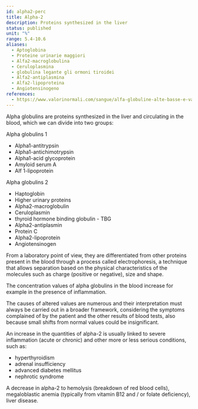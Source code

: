 ```yaml
---
id: alpha2-perc
title: Alpha-2
description: Proteins synthesized in the liver
status: published
unit: "%"
range: 5.4-10.6
aliases:
  - Aptoglobina
  - Proteine urinarie maggiori
  - Alfa2-macroglobulina
  - Ceruloplasmina
  - globulina legante gli ormoni tiroidei
  - Alfa2-antiplasmina
  - Alfa2-lipoproteina
  - Angiotensinogeno
references:
  - https://www.valorinormali.com/sangue/alfa-globuline-alte-basse-e-valori-normali/
---
```


Alpha globulins are proteins synthesized in the liver and circulating in the blood, which we can divide into two groups:

Alpha globulins 1

- Alpha1-antitrypsin
- Alpha1-antichimotrypsin
- Alpha1-acid glycoprotein
- Amyloid serum A
- Alf 1-lipoprotein

Alpha globulins 2

- Haptoglobin
- Higher urinary proteins
- Alpha2-macroglobulin
- Ceruloplasmin
- thyroid hormone binding globulin - TBG
- Alpha2-antiplasmin
- Protein C
- Alpha2-lipoprotein
- Angiotensinogen

From a laboratory point of view, they are differentiated from other proteins present in the blood through a process called electrophoresis, a technique that allows separation based on the physical characteristics of the molecules such as charge (positive or negative), size and shape.

The concentration values of alpha globulins in the blood increase for example in the presence of inflammation.

The causes of altered values are numerous and their interpretation must always be carried out in a broader framework, considering the symptoms complained of by the patient and the other results of blood tests, also because small shifts from normal values ​​could be insignificant.

An increase in the quantities of alpha-2 is usually linked to severe inflammation (acute or chronic) and other more or less serious conditions, such as:

- hyperthyroidism
- adrenal insufficiency
- advanced diabetes mellitus
- nephrotic syndrome

A decrease in alpha-2 to hemolysis (breakdown of red blood cells), megaloblastic anemia (typically from vitamin B12 and / or folate deficiency), liver disease.
